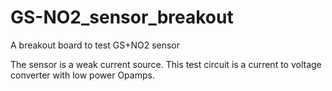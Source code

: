 # GS-NO2_sensor_breakout
A breakout board to test GS+NO2 sensor

The sensor is a weak current source. This test circuit is a current to voltage converter with low power Opamps.
